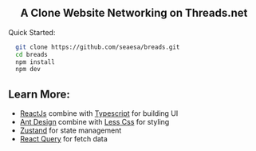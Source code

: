 <h2 align="center">A Clone Website Networking on Threads.net</h2>

Quick Started:

```bash
  git clone https://github.com/seaesa/breads.git
  cd breads
  npm install
  npm dev
```

<h2>Learn More:</h2>

- [ReactJs](https://react.dev/) combine with [Typescript](https://typescriptlang.org/) for building UI
- [Ant Design](https://ant.design/) combine with [Less Css](https://lesscss.org/) for styling
- [Zustand](https://zustand-demo.pmnd.rs/) for state management
- [React Query](https://tanstack.com/query/) for fetch data
